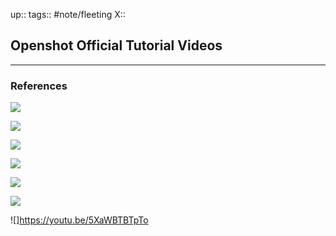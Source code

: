 up::
tags:: #note/fleeting 
X:: 

## Openshot Official Tutorial Videos



---

### References

![](https://youtu.be/1k-ISfd-YBE)

![](https://youtu.be/VE6awGSr22Q)

![](https://youtu.be/P3zIprwr1rk)

![](https://youtu.be/BQS2tmgD_Rk)

![](https://youtu.be/2sushecqMs4)

![](https://youtu.be/Hd9k3x0diOo)

![]https://youtu.be/5XaWBTBTpTo
